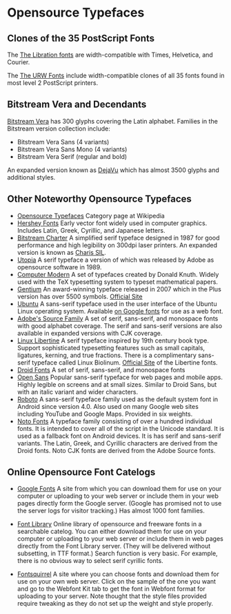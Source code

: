 # Opensource Typefaces

## Clones of the 35 PostScript Fonts

The <a href="../standard/#liberation-fonts-and-derivatives">The Libration
fonts</a> are width-compatible with Times, Helvetica, and Courier.

The <a href="../standard/#the-urw-fonts-and-gnu-freefont">The URW Fonts</a>
include width-compatible clones of all 35 fonts found in most level 2 PostScript
printers.

## Bitstream Vera and Decendants

[Bitstream Vera](https://www.gnome.org/fonts/)
has 300 glyphs covering the Latin alphabet. Families in the Bitstream
version collection include:

* Bitstream Vera Sans (4 variants)
* Bitstream Vera Sans Mono (4 variants)
* Bitstream Vera Serif (regular and bold)

An expanded version known as [DejaVu](https://dejavu-fonts.github.io/)
which has almost 3500 glyphs and additional styles.

## Other Noteworthy Opensource Typefaces

* [Opensource Typefaces](https://en.wikipedia.org/wiki/Category:Open-source_typefaces)
  Category page at Wikipedia
* [Hershey Fonts](https://en.wikipedia.org/wiki/Hershey_fonts)
  Early vector font widely used in computer graphics. Includes Latin,
  Greek, Cyrillic, and Japanese letters.
* [Bitstream Charter](https://en.wikipedia.org/wiki/Bitstream_Charter)
  A simplified serif typeface designed in 1987 for good performance
  and high legibility on 300dpi laser printers. An expanded version
  is known as [Charis SIL](https://en.wikipedia.org/wiki/Charis_SIL).
* [Utopia](https://en.wikipedia.org/wiki/Utopia_(typeface))
  A serif typeface a version of which was released by Adobe as opensource
  software in 1989.
* [Computer Modern](https://en.wikipedia.org/wiki/Computer_Modern)
  A set of typefaces created by Donald Knuth. Widely used with the TeX
  typesetting system to typeset mathematical papers.
* [Gentium](https://en.wikipedia.org/wiki/Gentium)
  An award-winning typeface released in 2007 which in the Plus version
  has over 5500 symbols. [Official Site](https://software.sil.org/gentium/)
* [Ubuntu](https://en.wikipedia.org/wiki/Ubuntu_(typeface))
  A sans-serif typeface used in the user interface of the Ubuntu Linux
  operating system. Available [on Google fonts](https://fonts.google.com/?query=ubuntu)
  for use as a web font.
* [Adobe's Source Family](https://en.wikipedia.org/wiki/Source_Sans_Pro)
  A set of serif, sans-serif, and monospace fonts with good alphabet coverage.
  The serif and sans-serif versions are also available in expanded versions
  with CJK coverage.
* [Linux Libertine](https://en.wikipedia.org/wiki/Linux_Libertine)
  A serif typeface inspired by 19th century book type. Support
  sophisticated typesetting features such as small capitals, ligatures,
  kerning, and true fractions. There is a complimentary sans-serif
  typeface called Linux Biolinum.
  [Official Site](http://libertine-fonts.org/) of the Libertine fonts.
* [Droid Fonts](https://en.wikipedia.org/wiki/Droid_fonts)
  A set of serif, sans-serif, and monospace fonts 
* [Open Sans](https://en.wikipedia.org/wiki/Open_Sans)
  Popular sans-serif typeface for web pages and mobile apps. Highly legible on screens
  and at small sizes. Similar to Droid Sans, but with an italic variant
  and wider characters.
* [Roboto](https://en.wikipedia.org/wiki/Roboto)
  A sans-serif typeface family used as the default system font in Android since
  version 4.0. Also used on many Google web sites including YouTube and Google Maps.
  Provided in six weights.
* [Noto Fonts](https://en.wikipedia.org/wiki/Noto_fonts)
  A typeface family consisting of over a hundred individual fonts. It is intended
  to cover all of the script in the Unicode standard. It is used as a fallback
  font on Android devices. It is has serif and sans-serif variants. The Latin,
  Greek, and Cyrillic characters are derived from the Droid fonts. Noto CJK
  fonts are derived from the Adobe Source fonts.

## Online Opensource Font Catelogs

* [Google Fonts](https://fonts.google.com/)
  A site from which you can
  download them for use on your computer or uploading to your web server or
  include them in your web pages directly form the Google server. (Google
  has promised not to use the server logs for visitor tracking.)
  Has almost 1000 font families.

* [Font Library](https://fontlibrary.org/)
  Online library of opensource and freeware fonts in a searchable catelog.
  You can either download them for use on your computer or uploading
  to your web server or include them in web pages directly from the Font
  Library server. (They will be delivered without subsetting, in TTF format.)
  Search function is very basic. For example, there is no obvious way
  to select serif cyrillic fonts.

* [Fontsquirrel](https://www.fontsquirrel.com/)
  A site where you can choose fonts and download them for use on your own web
  server. Click on the sample of the one you want and go to the Webfont Kit tab
  to get the font in Webfont format for uploading to your server. Note
  thought that the style files provided require tweaking as they do not
  set up the weight and style properly.

